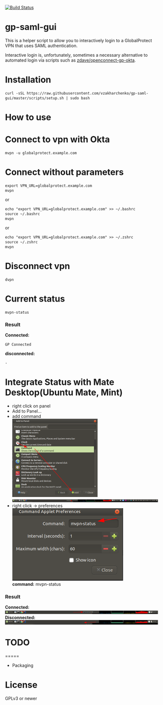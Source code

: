 [![Build Status](https://api.travis-ci.org/dlenski/gp-saml-gui.png)](https://travis-ci.org/dlenski/gp-saml-gui)

gp-saml-gui
===========

This is a helper script to allow you to interactively login to a GlobalProtect VPN
that uses SAML authentication.

Interactive login is, unfortunately, sometimes a necessary alternative to automated
login via scripts such as
[zdave/openconnect-gp-okta](https://github.com/zdave/openconnect-gp-okta).

Installation
============
```shell script
curl -sSL https://raw.githubusercontent.com/vzakharchenko/gp-saml-gui/master/scripts/setup.sh | sudo bash  
```
How to use
==========
# Connect to vpn with Okta
```shell script
mvpn -u globalprotect.example.com
```
# Connect without parameters
```shell script
export VPN_URL=globalprotect.example.com
mvpn 
```
or
```shell script
echo "export VPN_URL=globalprotect.example.com" >> ~/.bashrc
source ~/.bashrc
mvpn
```
or
```shell script
echo "export VPN_URL=globalprotect.example.com" >> ~/.zshrc
source ~/.zshrc
mvpn
```
# Disconnect vpn
```shell script
dvpn
```
# Current status
```
mvpn-status
```
### Result
**Connected:**
```
GP Connected
```
**disconnected:**
```
-
```
# Integrate Status with Mate Desktop(Ubuntu Mate, Mint)

- right click on panel
- Add to Panel...
- add command  
  ![addtoPanel](img/addtoPanel.png)
![panel](img/panel.png)
- right click -> preferences  
![mvpnstatus](img/mvpnstatus.png)  
**command:** mvpn-status
### Result
**Connected:**  
![connected](img/connected.png)
**Disconnected:**  
![disconnected](img/disconnected.png)
# TODO
=====

* Packaging

License
=======

GPLv3 or newer


